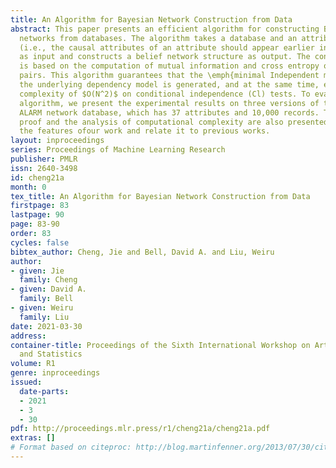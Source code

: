 ```yaml
---
title: An Algorithm for Bayesian Network Construction from Data
abstract: This paper presents an efficient algorithm for constructing Bayesian belief
  networks from databases. The algorithm takes a database and an attributes ordering
  (i.e., the causal attributes of an attribute should appear earlier in the order)
  as input and constructs a belief network structure as output. The construction process
  is based on the computation of mutual information and cross entropy of attribute
  pairs. This algorithm guarantees that the \emph{minimal Independent map} [1] of
  the underlying dependency model is generated, and at the same time, enjoys the time
  complexity of $O(N^2)$ on conditional independence (Cl) tests. To evaluate this
  algorithm, we present the experimental results on three versions of the well-known
  ALARM network database, which has 37 attributes and 10,000 records. The correctness
  proof and the analysis of computational complexity are also presented. We also discuss
  the features ofour work and relate it to previous works.
layout: inproceedings
series: Proceedings of Machine Learning Research
publisher: PMLR
issn: 2640-3498
id: cheng21a
month: 0
tex_title: An Algorithm for Bayesian Network Construction from Data
firstpage: 83
lastpage: 90
page: 83-90
order: 83
cycles: false
bibtex_author: Cheng, Jie and Bell, David A. and Liu, Weiru
author:
- given: Jie
  family: Cheng
- given: David A.
  family: Bell
- given: Weiru
  family: Liu
date: 2021-03-30
address:
container-title: Proceedings of the Sixth International Workshop on Artificial Intelligence
  and Statistics
volume: R1
genre: inproceedings
issued:
  date-parts:
  - 2021
  - 3
  - 30
pdf: http://proceedings.mlr.press/r1/cheng21a/cheng21a.pdf
extras: []
# Format based on citeproc: http://blog.martinfenner.org/2013/07/30/citeproc-yaml-for-bibliographies/
---
```

